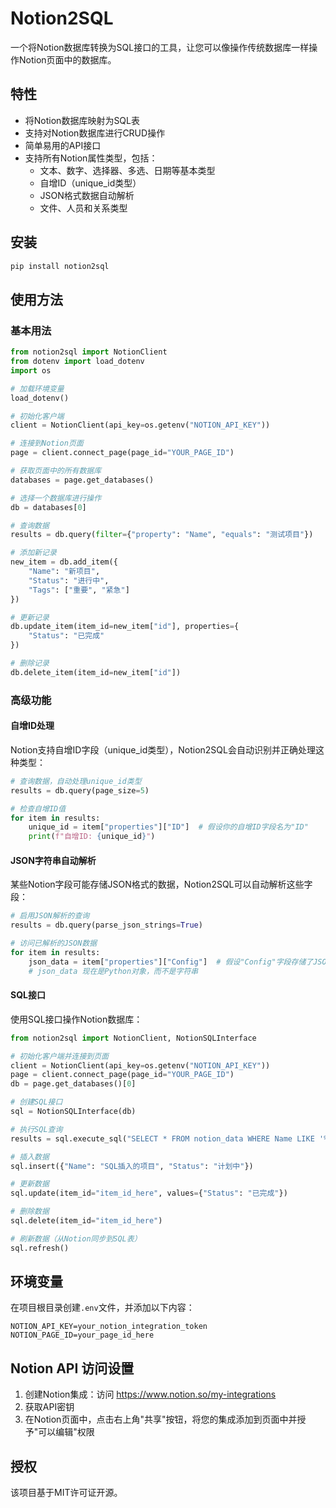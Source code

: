 # Notion2SQL

一个将Notion数据库转换为SQL接口的工具，让您可以像操作传统数据库一样操作Notion页面中的数据库。

## 特性

- 将Notion数据库映射为SQL表
- 支持对Notion数据库进行CRUD操作
- 简单易用的API接口
- 支持所有Notion属性类型，包括：
  - 文本、数字、选择器、多选、日期等基本类型
  - 自增ID（unique_id类型）
  - JSON格式数据自动解析
  - 文件、人员和关系类型

## 安装

```bash
pip install notion2sql
```

## 使用方法

### 基本用法

```python
from notion2sql import NotionClient
from dotenv import load_dotenv
import os

# 加载环境变量
load_dotenv()

# 初始化客户端
client = NotionClient(api_key=os.getenv("NOTION_API_KEY"))

# 连接到Notion页面
page = client.connect_page(page_id="YOUR_PAGE_ID")

# 获取页面中的所有数据库
databases = page.get_databases()

# 选择一个数据库进行操作
db = databases[0]

# 查询数据
results = db.query(filter={"property": "Name", "equals": "测试项目"})

# 添加新记录
new_item = db.add_item({
    "Name": "新项目",
    "Status": "进行中",
    "Tags": ["重要", "紧急"]
})

# 更新记录
db.update_item(item_id=new_item["id"], properties={
    "Status": "已完成"
})

# 删除记录
db.delete_item(item_id=new_item["id"])
```

### 高级功能

#### 自增ID处理

Notion支持自增ID字段（unique_id类型），Notion2SQL会自动识别并正确处理这种类型：

```python
# 查询数据，自动处理unique_id类型
results = db.query(page_size=5)

# 检查自增ID值
for item in results:
    unique_id = item["properties"]["ID"]  # 假设你的自增ID字段名为"ID"
    print(f"自增ID: {unique_id}")
```

#### JSON字符串自动解析

某些Notion字段可能存储JSON格式的数据，Notion2SQL可以自动解析这些字段：

```python
# 启用JSON解析的查询
results = db.query(parse_json_strings=True)

# 访问已解析的JSON数据
for item in results:
    json_data = item["properties"]["Config"]  # 假设"Config"字段存储了JSON数据
    # json_data 现在是Python对象，而不是字符串
```

#### SQL接口

使用SQL接口操作Notion数据库：

```python
from notion2sql import NotionClient, NotionSQLInterface

# 初始化客户端并连接到页面
client = NotionClient(api_key=os.getenv("NOTION_API_KEY"))
page = client.connect_page(page_id="YOUR_PAGE_ID")
db = page.get_databases()[0]

# 创建SQL接口
sql = NotionSQLInterface(db)

# 执行SQL查询
results = sql.execute_sql("SELECT * FROM notion_data WHERE Name LIKE '%项目%'")

# 插入数据
sql.insert({"Name": "SQL插入的项目", "Status": "计划中"})

# 更新数据
sql.update(item_id="item_id_here", values={"Status": "已完成"})

# 删除数据
sql.delete(item_id="item_id_here")

# 刷新数据（从Notion同步到SQL表）
sql.refresh()
```

## 环境变量

在项目根目录创建`.env`文件，并添加以下内容：

```
NOTION_API_KEY=your_notion_integration_token
NOTION_PAGE_ID=your_page_id_here
```

## Notion API 访问设置

1. 创建Notion集成：访问 https://www.notion.so/my-integrations
2. 获取API密钥
3. 在Notion页面中，点击右上角"共享"按钮，将您的集成添加到页面中并授予"可以编辑"权限

## 授权

该项目基于MIT许可证开源。

